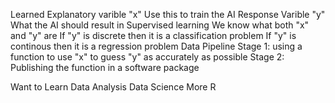 
Learned
  Explanatory varible "x"
    Use this to train the AI
  Response Varible "y"
    What the AI should result in
   Supervised learning
    We know what both "x" and "y" are
   If "y" is discrete then it is a classification problem
   If "y" is continous then it is a regression problem
   Data Pipeline
    Stage 1:
     using a function to use "x" to guess "y" as accurately as possible
    Stage 2:
     Publishing the function in a software package
  
  
Want to Learn
  Data Analysis
  Data Science
  More R
